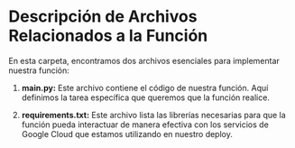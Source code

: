 # Descripción de Archivos Relacionados a la Función

En esta carpeta, encontramos dos archivos esenciales para implementar nuestra función:

1. **main.py:** Este archivo contiene el código de nuestra función. Aquí definimos la tarea específica que queremos que la función realice.

2. **requirements.txt:** Este archivo lista las librerías necesarias para que la función pueda interactuar de manera efectiva con los servicios de Google Cloud que estamos utilizando en nuestro deploy.
